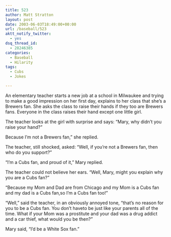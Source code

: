 ```yaml
---
title: 523
author: Matt Stratton
layout: post
date: 2003-06-03T18:49:00+00:00
url: /baseball/523
aktt_notify_twitter:
  - yes
dsq_thread_id:
  - 28246385
categories:
  - Baseball
  - Hilarity
tags:
  - Cubs
  - Jokes

---
```

An elementary teacher starts a new job at a school in Milwaukee and trying to make a good impression on her first day, explains to her class that she&#8217;s a Brewers fan. She asks the class to raise their hands if they too are Brewers fans. Everyone in the class raises their hand except one little girl.

The teacher looks at the girl with surprise and says: &#8220;Mary, why didn&#8217;t you raise your hand?&#8221;

Because I&#8217;m not a Brewers fan,&#8221; she replied.

The teacher, still shocked, asked: &#8220;Well, if you&#8217;re not a Brewers fan, then who do you support?&#8221;

&#8220;I&#8217;m a Cubs fan, and proud of it,&#8221; Mary replied.

The teacher could not believe her ears. &#8220;Well, Mary, might you explain why you are a Cubs fan?&#8221;

&#8220;Because my Mom and Dad are from Chicago and my Mom is a Cubs fan and my dad is a Cubs fan,so I&#8217;m a Cubs fan too!&#8221;

&#8220;Well,&#8221; said the teacher, in an obviously annoyed tone, &#8220;that&#8217;s no reason for you to be a Cubs fan. You don&#8217;t haveto be just like your parents all of the time. What if your Mom was a prostitute and your dad was a drug addict and a car thief, what would you be then?&#8221;

Mary said, &#8220;I&#8217;d be a White Sox fan.&#8221;